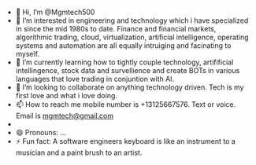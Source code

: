 - 👋 Hi, I’m @Mgmtech500
- 👀 I’m interested in engineering and technology which i have specialized in since the mid 1980s to date. Finance and financial markets, algorithmic trading, cloud, virtualization, artificial intelligence, operating systems and automation are all equally intruiging and facinating to myself. 
- 🌱 I’m currently learning how to tightly couple technology, artifificial intellingence, stock data and survellience and create BOTs in various languages that love trading in conjuntion with AI. 
- 💞️ I’m looking to collaborate on anything technology driven. Tech is my first love and what i love doing. 
- 📫 How to reach me mobile number is +13125667576. Text or voice. Email is mgmtech@gmail.com
- 
- 😄 Pronouns: ...
- ⚡ Fun fact:  A software engineers keyboard is like an instrument to a musician and a paint brush to an artist. 

<!---
Mgmtech500/Mgmtech500 is a ✨ special ✨ repository because its `README.md` (this file) appears on your GitHub profile.
You can click the Preview link to take a look at your changes.
--->
